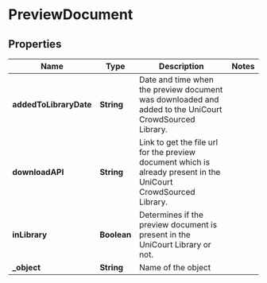 

# PreviewDocument


## Properties

| Name | Type | Description | Notes |
|------------ | ------------- | ------------- | -------------|
|**addedToLibraryDate** | **String** | Date and time when the preview document was downloaded and added to the UniCourt CrowdSourced Library. |  |
|**downloadAPI** | **String** | Link to get the file url for the preview document which is already present in the UniCourt CrowdSourced Library. |  |
|**inLibrary** | **Boolean** | Determines if the preview document is present in the UniCourt Library or not. |  |
|**_object** | **String** | Name of the object |  |



